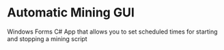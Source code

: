 <h1>Automatic Mining GUI</h1>

Windows Forms C# App that allows you to set scheduled times for starting and stopping a mining script
